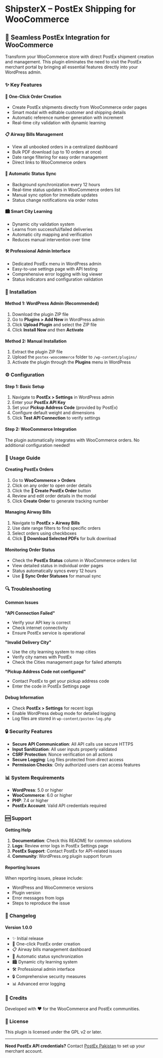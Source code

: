 # ShipsterX – PostEx Shipping for WooCommerce

## 🚚 Seamless PostEx Integration for WooCommerce

Transform your WooCommerce store with direct PostEx shipment creation and management. This plugin eliminates the need to visit the PostEx merchant portal by bringing all essential features directly into your WordPress admin.

### ✨ Key Features

#### 🎯 **One-Click Order Creation**
- Create PostEx shipments directly from WooCommerce order pages
- Smart modal with editable customer and shipping details
- Automatic reference number generation with increment
- Real-time city validation with dynamic learning

#### 📋 **Airway Bills Management**
- View all unbooked orders in a centralized dashboard
- Bulk PDF download (up to 10 orders at once)
- Date range filtering for easy order management
- Direct links to WooCommerce orders

#### 🔄 **Automatic Status Sync**
- Background synchronization every 12 hours
- Real-time status updates in WooCommerce orders list
- Manual sync option for immediate updates
- Status change notifications via order notes

#### 🏙️ **Smart City Learning**
- Dynamic city validation system
- Learns from successful/failed deliveries
- Automatic city mapping and verification
- Reduces manual intervention over time

#### 🛠️ **Professional Admin Interface**
- Dedicated PostEx menu in WordPress admin
- Easy-to-use settings page with API testing
- Comprehensive error logging with log viewer
- Status indicators and configuration validation

### 🔧 Installation

#### Method 1: WordPress Admin (Recommended)
1. Download the plugin ZIP file
2. Go to **Plugins > Add New** in WordPress admin
3. Click **Upload Plugin** and select the ZIP file
4. Click **Install Now** and then **Activate**

#### Method 2: Manual Installation
1. Extract the plugin ZIP file
2. Upload the `postex-woocommerce` folder to `/wp-content/plugins/`
3. Activate the plugin through the **Plugins** menu in WordPress

### ⚙️ Configuration

#### Step 1: Basic Setup
1. Navigate to **PostEx > Settings** in WordPress admin
2. Enter your **PostEx API Key**
3. Set your **Pickup Address Code** (provided by PostEx)
4. Configure default weight and dimensions
5. Click **Test API Connection** to verify settings

#### Step 2: WooCommerce Integration
The plugin automatically integrates with WooCommerce orders. No additional configuration needed!

### 📖 Usage Guide

#### Creating PostEx Orders
1. Go to **WooCommerce > Orders**
2. Click on any order to open order details
3. Click the **🚚 Create PostEx Order** button
4. Review and edit order details in the modal
5. Click **Create Order** to generate tracking number

#### Managing Airway Bills
1. Navigate to **PostEx > Airway Bills**
2. Use date range filters to find specific orders
3. Select orders using checkboxes
4. Click **📄 Download Selected PDFs** for bulk download

#### Monitoring Order Status
- Check the **PostEx Status** column in WooCommerce orders list
- View detailed status in individual order pages
- Status automatically syncs every 12 hours
- Use **🔄 Sync Order Statuses** for manual sync

### 🔍 Troubleshooting

#### Common Issues

**"API Connection Failed"**
- Verify your API key is correct
- Check internet connectivity
- Ensure PostEx service is operational

**"Invalid Delivery City"**
- Use the city learning system to map cities
- Verify city names with PostEx
- Check the Cities management page for failed attempts

**"Pickup Address Code not configured"**
- Contact PostEx to get your pickup address code
- Enter the code in PostEx Settings page

#### Debug Information
- Check **PostEx > Settings** for recent logs
- Enable WordPress debug mode for detailed logging
- Log files are stored in `wp-content/postex-log.php`

### 🔒 Security Features

- **Secure API Communication**: All API calls use secure HTTPS
- **Input Sanitization**: All user inputs properly validated
- **CSRF Protection**: Nonce verification on all actions  
- **Secure Logging**: Log files protected from direct access
- **Permission Checks**: Only authorized users can access features

### 📊 System Requirements

- **WordPress**: 5.0 or higher
- **WooCommerce**: 6.0 or higher  
- **PHP**: 7.4 or higher
- **PostEx Account**: Valid API credentials required

### 🆘 Support

#### Getting Help
1. **Documentation**: Check this README for common solutions
2. **Logs**: Review error logs in PostEx Settings page
3. **PostEx Support**: Contact PostEx for API-related issues
4. **Community**: WordPress.org plugin support forum

#### Reporting Issues
When reporting issues, please include:
- WordPress and WooCommerce versions
- Plugin version
- Error messages from logs
- Steps to reproduce the issue

### 🔄 Changelog

#### Version 1.0.0
- ✨ Initial release
- 🚚 One-click PostEx order creation
- 📋 Airway bills management dashboard
- 🔄 Automatic status synchronization
- 🏙️ Dynamic city learning system
- 🛠️ Professional admin interface
- 🔒 Comprehensive security measures
- 📊 Advanced error logging

### 📝 Credits

Developed with ❤️ for the WooCommerce and PostEx communities.

### 📄 License

This plugin is licensed under the GPL v2 or later.

---

**Need PostEx API credentials?** Contact [PostEx Pakistan](https://postex.pk) to set up your merchant account.
